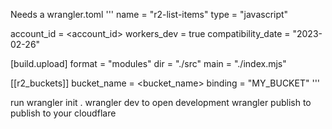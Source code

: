 Needs a wrangler.toml
'''
name = "r2-list-items"
type = "javascript"

account_id = <account_id>
workers_dev = true
compatibility_date = "2023-02-26"

[build.upload]
format = "modules"
dir = "./src"
main = "./index.mjs"

[[r2_buckets]]
bucket_name = <bucket_name>
binding = "MY_BUCKET"
'''

run wrangler init .
wrangler dev
to open development 
wrangler publish
to publish to your cloudflare
